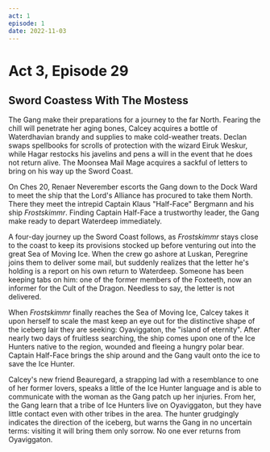 ```yaml
---
act: 1
episode: 1
date: 2022-11-03
---
```

# Act 3, Episode 29
## Sword Coastess With The Mostess
The Gang make their preparations for a journey to the far North. Fearing the chill will penetrate her aging bones, Calcey acquires a bottle of Waterdhavian brandy and supplies to make cold-weather treats. Declan swaps spellbooks for scrolls of protection with the wizard Eiruk Weskur, while Hagar restocks his javelins and pens a will in the event that he does not return alive. The Moonsea Mail Mage acquires a sackful of letters to bring on his way up the Sword Coast.

On Ches 20, Renaer Neverember escorts the Gang down to the Dock Ward to meet the ship that the Lord's Alliance has procured to take them North. There they meet the intrepid Captain Klaus "Half-Face" Bergmann and his ship _Frostskimmr_. Finding Captain Half-Face a trustworthy leader, the Gang make ready to depart Waterdeep immediately.

A four-day journey up the Sword Coast follows, as _Frostskimmr_ stays close to the coast to keep its provisions stocked up before venturing out into the great Sea of Moving Ice. When the crew go ashore at Luskan, Peregrine joins them to deliver some mail, but suddenly realizes that the letter he's holding is a report on his own return to Waterdeep. Someone has been keeping tabs on him: one of the former members of the Foxteeth, now an informer for the Cult of the Dragon. Needless to say, the letter is not delivered.

When _Frostskimmr_ finally reaches the Sea of Moving Ice, Calcey takes it upon herself to scale the mast keep an eye out for the distinctive shape of the iceberg lair they are seeking: Oyaviggaton, the "island of eternity". After nearly two days of fruitless searching, the ship comes upon one of the Ice Hunters native to the region, wounded and fleeing a hungry polar bear. Captain Half-Face brings the ship around and the Gang vault onto the ice to save the Ice Hunter.

Calcey's new friend Beauregard, a strapping lad with a resemblance to one of her former lovers, speaks a little of the Ice Hunter language and is able to communicate with the woman as the Gang patch up her injuries. From her, the Gang learn that a tribe of Ice Hunters live on Oyaviggaton, but they have little contact even with other tribes in the area. The hunter grudgingly indicates the direction of the iceberg, but warns the Gang in no uncertain terms: visiting it will bring them only sorrow. No one ever returns from Oyaviggaton.